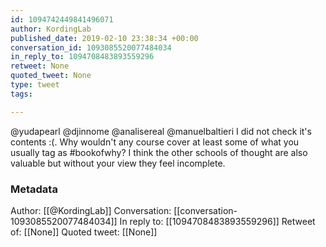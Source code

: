 ```yaml
---
id: 1094742449841496071
author: KordingLab
published_date: 2019-02-10 23:38:34 +00:00
conversation_id: 1093085520077484034
in_reply_to: 1094708483893559296
retweet: None
quoted_tweet: None
type: tweet
tags:

---
```


@yudapearl @djinnome @analisereal @manuelbaltieri I did not check it's contents :(. Why wouldn't any course cover at least some of what you usually tag as #bookofwhy? I think the other schools of thought are also valuable but without your view they feel incomplete.

### Metadata

Author: [[@KordingLab]]
Conversation: [[conversation-1093085520077484034]]
In reply to: [[1094708483893559296]]
Retweet of: [[None]]
Quoted tweet: [[None]]
